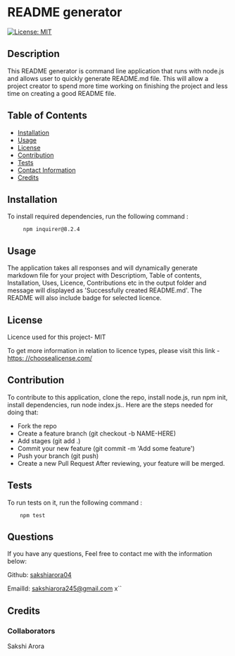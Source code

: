 # README generator
  [![License: MIT](https://img.shields.io/badge/License-MIT-yellow.svg)](https://opensource.org/license/mit/)
  ## Description
  
  This README generator is command line application that runs with node.js and allows user to quickly generate README.md file. This will allow a project creator to spend more time working on finishing the project and less time on creating a good README file.
  
  ## Table of Contents
  
  - [Installation](#installation)
  - [Usage](#usage)
  - [License](#license)
  - [Contribution](#contribution)
  - [Tests](#tests)
  - [Contact Information](#contact-information)
  - [Credits](#credits)
  
  ## Installation
  
  To install required dependencies, run the following command :
  
         npm inquirer@8.2.4
    
  ## Usage
  
  The application takes all responses and will dynamically generate markdown file for your project with Descriptiom, Table of contents, Installation, Uses, Licence, Contributions etc in the output folder and message will displayed as 'Successfully created README.md'. The README will also include badge for selected licence.   
  
  ## License

  Licence used for this project- MIT

  To get more information in relation to licence types, please visit this link - [https: //choosealicense.com/](https://choosealicense.com/)
  
  ## Contribution

  To contribute to this application,   clone the repo, install node.js, run npm init, install dependencies, run node index.js..
  Here are the steps needed for doing that:
  - Fork the repo
  - Create a feature branch (git checkout -b NAME-HERE)
  - Add stages (git add .)
  - Commit your new feature (git commit -m 'Add some feature')
  - Push your branch (git push)
  - Create a new Pull Request
  After reviewing, your feature will be merged.

  ## Tests

  To run tests on it, run the following command :
  
        npm test
  
  ## Questions
  If you have any questions, Feel free to contact me with  the information below:

  Github: [sakshiarora04](https://github.com/sakshiarora04)

  EmailId: sakshiarora245@gmail.com
x``  
  ## Credits
  
  ### Collaborators
  Sakshi Arora

